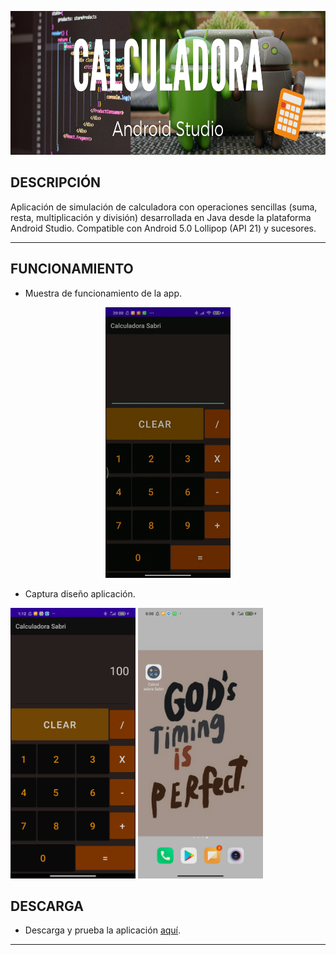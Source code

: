 <p align="center">
  <img width="900" height="230" src="../images/calculadora.png"/>
</p>

## DESCRIPCIÓN
Aplicación de simulación de calculadora con operaciones sencillas (suma, resta, multiplicación y división) desarrollada en Java desde la plataforma Android Studio.
Compatible con Android 5.0 Lollipop (API 21) y sucesores.

- - -

## FUNCIONAMIENTO
* Muestra de funcionamiento de la app.
<p align="center">
  <img width="200" height="433" src="../images/CalculadoraSabri.gif"/>
</p>


* Captura diseño aplicación.

<p style="justify-content: space-between">
  <img width="200" height="433" src="../images/CapturaCalSabri.jpg"/>
  
  <img width="200" height="433" src="../images/capturaIcono.jpg"/>
</p>

## DESCARGA
* Descarga y prueba la aplicación [aquí](https://github.com/SabrinaOC/SabrinaEjerciciosEntornosDesarrollo/blob/master/src/androidStudio/Apk/calcSabri.apk).

- - -
